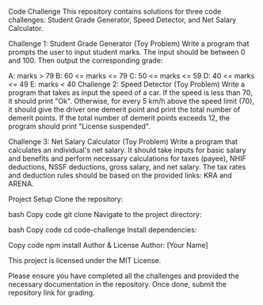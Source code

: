Code Challenge
This repository contains solutions for three code challenges: Student Grade Generator, Speed Detector, and Net Salary Calculator.

Challenge 1: Student Grade Generator (Toy Problem)
Write a program that prompts the user to input student marks. The input should be between 0 and 100. Then output the corresponding grade:

A: marks > 79
B: 60 <= marks <= 79
C: 50 <= marks <= 59
D: 40 <= marks <= 49
E: marks < 40
Challenge 2: Speed Detector (Toy Problem)
Write a program that takes as input the speed of a car. If the speed is less than 70, it should print "Ok". Otherwise, for every 5 km/h above the speed limit (70), it should give the driver one demerit point and print the total number of demerit points. If the total number of demerit points exceeds 12, the program should print "License suspended".

Challenge 3: Net Salary Calculator (Toy Problem)
Write a program that calculates an individual's net salary. It should take inputs for basic salary and benefits and perform necessary calculations for taxes (payee), NHIF deductions, NSSF deductions, gross salary, and net salary. The tax rates and deduction rules should be based on the provided links: KRA and ARENA.

Project Setup
Clone the repository:

bash
Copy code
git clone <repository-url>
Navigate to the project directory:

bash
Copy code
cd code-challenge
Install dependencies:

Copy code
npm install
Author & License
Author: [Your Name]

This project is licensed under the MIT License.

Please ensure you have completed all the challenges and provided the necessary documentation in the repository. Once done, submit the repository link for grading.
